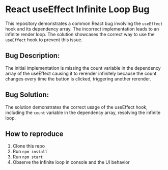 # React useEffect Infinite Loop Bug

This repository demonstrates a common React bug involving the `useEffect` hook and its dependency array.  The incorrect implementation leads to an infinite render loop. The solution showcases the correct way to use the `useEffect` hook to prevent this issue. 

## Bug Description:
The initial implementation is missing the count variable in the dependency array of the useEffect causing it to rerender infinitely because the count changes every time the button is clicked, triggering another rerender.

## Bug Solution:
The solution demonstrates the correct usage of the useEffect hook, including the `count` variable in the dependency array, resolving the infinite loop.

## How to reproduce
1. Clone this repo
2. Run `npm install`
3. Run `npm start`
4. Observe the infinite loop in console and the UI behavior